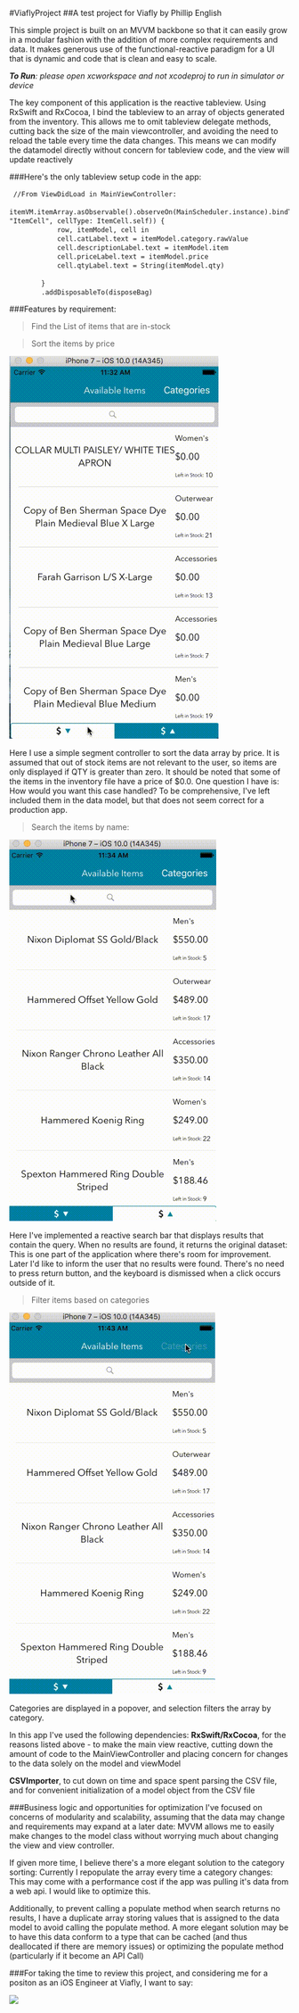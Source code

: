 #ViaflyProject
##A test project for Viafly by Phillip English

This simple project is built on an MVVM backbone so that it can easily grow in a modular fashion with the addition of more complex requirements and data. It makes generous use of the functional-reactive paradigm for a UI that is dynamic and code that is clean and easy to scale.

*__To Run__: please open xcworkspace and not xcodeproj to run in simulator or device*


The key component of this application is the reactive tableview.  Using RxSwift and RxCocoa, I bind the tableview to an array of objects generated from the inventory.  This allows me to omit tableview delegate methods, cutting back the size of the main viewcontroller, and avoiding the need to reload the table every time the data changes. This means we can modify the datamodel directly without concern for tableview code, and the view will update reactively

###Here's the only tableview setup code in the app:
```
 //From ViewDidLoad in MainViewController:
        itemVM.itemArray.asObservable().observeOn(MainScheduler.instance).bindTo(tableView.rx.items(cellIdentifier: "ItemCell", cellType: ItemCell.self)) {
            row, itemModel, cell in
            cell.catLabel.text = itemModel.category.rawValue
            cell.descriptionLabel.text = itemModel.item
            cell.priceLabel.text = itemModel.price
            cell.qtyLabel.text = String(itemModel.qty)

        }
        .addDisposableTo(disposeBag)
```

###Features by requirement:
> Find the List of items that are in-stock

>Sort the items by price

![](https://raw.githubusercontent.com/PhillipEnglish/ViaflyProject/master/Gif1.gif)


Here I use a simple segment controller to sort the data array by price. It is assumed that out of stock items are not relevant to the user, so items are only displayed if QTY is greater than zero.   It should be noted that some of the items in the inventory file have a price of $0.0. One question I have is: How would you want this case handled? To be comprehensive, I've left included them in the data model, but that does not seem correct for a production app.


> Search the items by name:

![](https://raw.githubusercontent.com/PhillipEnglish/ViaflyProject/master/Gif2.gif)

Here I've implemented a reactive search bar that displays results that contain the query.  When no results are found, it returns the original dataset: This is one part of the application where there's room for improvement.  Later I'd like to inform the user that no results were found. There's no need to press return button, and the keyboard is dismissed when a click occurs outside of it.

> Filter items based on categories

![](https://raw.githubusercontent.com/PhillipEnglish/ViaflyProject/master/Gif3.gif)

Categories are displayed in a popover, and selection filters the array by category.


In this app I've used the following dependencies: **RxSwift/RxCocoa**, for the reasons listed above - to make the main view reactive, cutting down the amount of code to the MainViewController and placing concern for changes to the data solely on the model and viewModel

**CSVImporter**, to cut down on time and space spent parsing the CSV file, and for convenient initialization of a model object from the CSV file

###Business logic and opportunities for optimization
I've focused on concerns of modularity and scalability, assuming that the data may change and requirements may expand at a later date: MVVM allows me to easily make changes to the model class without worrying much about changing the view and view controller.  

If given more time, I believe there's a more elegant solution to the category sorting: Currently I repopulate the array every time a category changes: This may come with a performance cost if the app was pulling it's data from a web api.  I would like to optimize this.

Additionally, to prevent calling a populate method when search returns no results, I have a duplicate array storing values that is assigned to the data model to avoid calling the populate method.  A more elegant solution may be to have this data conform to a type that can be cached (and thus deallocated if there are memory issues) or optimizing the populate method (particularly if it become an API Call)

###For taking the time to review this project, and considering me for a positon as an iOS Engineer at Viafly, I want to say: 

![](https://media.giphy.com/media/a3IWyhkEC0p32/giphy.gif) 



